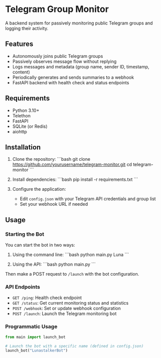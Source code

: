# Telegram Group Monitor

A backend system for passively monitoring public Telegram groups and logging their activity.

## Features

- Autonomously joins public Telegram groups
- Passively observes message flow without replying
- Logs messages and metadata (group name, sender ID, timestamp, content)
- Periodically generates and sends summaries to a webhook
- FastAPI backend with health check and status endpoints

## Requirements

- Python 3.10+
- Telethon
- FastAPI
- SQLite (or Redis)
- aiohttp

## Installation

1. Clone the repository:
\`\`\`bash
git clone https://github.com/yourusername/telegram-monitor.git
cd telegram-monitor
\`\`\`

2. Install dependencies:
\`\`\`bash
pip install -r requirements.txt
\`\`\`

3. Configure the application:
   - Edit `config.json` with your Telegram API credentials and group list
   - Set your webhook URL if needed

## Usage

### Starting the Bot

You can start the bot in two ways:

1. Using the command line:
\`\`\`bash
python main.py Luna
\`\`\`

2. Using the API:
\`\`\`bash
python main.py
\`\`\`

Then make a POST request to `/launch` with the bot configuration.

### API Endpoints

- `GET /ping`: Health check endpoint
- `GET /status`: Get current monitoring status and statistics
- `POST /webhook`: Set or update webhook configuration
- `POST /launch`: Launch the Telegram monitoring bot

### Programmatic Usage

```python
from main import launch_bot

# Launch the bot with a specific name (defined in config.json)
launch_bot("LunastalkerBot")
